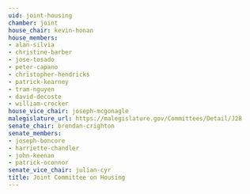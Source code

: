 ```yaml
---
uid: joint-housing
chamber: joint
house_chair: kevin-honan
house_members:
- alan-silvia
- christine-barber
- jose-tosado
- peter-capano
- christopher-hendricks
- patrick-kearney
- tram-nguyen
- david-decoste
- william-crocker
house_vice_chair: joseph-mcgonagle
malegislature_url: https://malegislature.gov/Committees/Detail/J28
senate_chair: brendan-crighton
senate_members:
- joseph-boncore
- harriette-chandler
- john-keenan
- patrick-oconnor
senate_vice_chair: julian-cyr
title: Joint Committee on Housing
---
```

